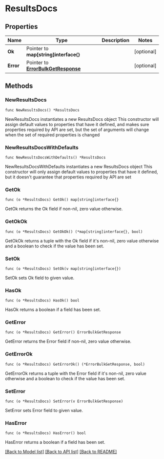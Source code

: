 # ResultsDocs

## Properties

Name | Type | Description | Notes
------------ | ------------- | ------------- | -------------
**Ok** | Pointer to **map[string]interface{}** |  | [optional] 
**Error** | Pointer to [**ErrorBulkGetResponse**](ErrorBulkGetResponse.md) |  | [optional] 

## Methods

### NewResultsDocs

`func NewResultsDocs() *ResultsDocs`

NewResultsDocs instantiates a new ResultsDocs object
This constructor will assign default values to properties that have it defined,
and makes sure properties required by API are set, but the set of arguments
will change when the set of required properties is changed

### NewResultsDocsWithDefaults

`func NewResultsDocsWithDefaults() *ResultsDocs`

NewResultsDocsWithDefaults instantiates a new ResultsDocs object
This constructor will only assign default values to properties that have it defined,
but it doesn't guarantee that properties required by API are set

### GetOk

`func (o *ResultsDocs) GetOk() map[string]interface{}`

GetOk returns the Ok field if non-nil, zero value otherwise.

### GetOkOk

`func (o *ResultsDocs) GetOkOk() (*map[string]interface{}, bool)`

GetOkOk returns a tuple with the Ok field if it's non-nil, zero value otherwise
and a boolean to check if the value has been set.

### SetOk

`func (o *ResultsDocs) SetOk(v map[string]interface{})`

SetOk sets Ok field to given value.

### HasOk

`func (o *ResultsDocs) HasOk() bool`

HasOk returns a boolean if a field has been set.

### GetError

`func (o *ResultsDocs) GetError() ErrorBulkGetResponse`

GetError returns the Error field if non-nil, zero value otherwise.

### GetErrorOk

`func (o *ResultsDocs) GetErrorOk() (*ErrorBulkGetResponse, bool)`

GetErrorOk returns a tuple with the Error field if it's non-nil, zero value otherwise
and a boolean to check if the value has been set.

### SetError

`func (o *ResultsDocs) SetError(v ErrorBulkGetResponse)`

SetError sets Error field to given value.

### HasError

`func (o *ResultsDocs) HasError() bool`

HasError returns a boolean if a field has been set.


[[Back to Model list]](../README.md#documentation-for-models) [[Back to API list]](../README.md#documentation-for-api-endpoints) [[Back to README]](../README.md)


